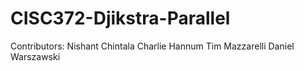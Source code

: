 # CISC372-Djikstra-Parallel


Contributors:
Nishant Chintala
Charlie Hannum
Tim Mazzarelli
Daniel Warszawski
